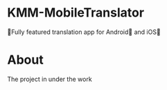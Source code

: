 # KMM-MobileTranslator
🤟Fully featured translation app for Android🤖 and iOS📱

# About
The project in under the work
